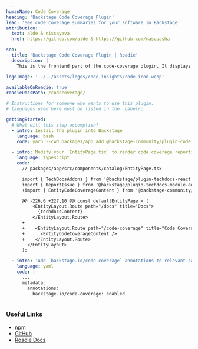 ```yaml
---
humanName: Code Coverage
heading: 'Backstage Code Coverage Plugin'
lead: 'See code coverage summaries for your software in Backstage'
attribution:
  text: alde & nissayeva
  href: https://github.com/alde & https://github.com/nasquasha 

seo:
  title: 'Backstage Code Coverage Plugin | Roadie'
  description: |
    This is the frontend part of the code-coverage plugin. It displays code coverage summaries for your entities.

logoImage: '../../assets/logos/code-insights/code-icon.webp'

availableOnRoadie: true
roadieDocsPath: /codecoverage/

# Instructions for someone who wants to use this plugin.
# languages used here must be listed in the .babelrc

gettingStarted:
  # What will this step accomplish?
  - intro: Install the plugin into Backstage
    language: bash
    code: yarn --cwd packages/app add @backstage-community/plugin-code-coverage

  - intro: Modify your `EntityPage.tsx` to render code coverage reports.
    language: typescript
    code: |
      // packages/app/src/components/catalog/EntityPage.tsx

      import { TechDocsAddons } from '@backstage/plugin-techdocs-react';
      import { ReportIssue } from '@backstage/plugin-techdocs-module-addons-contrib';
      +import { EntityCodeCoverageContent } from '@backstage-community/plugin-code-coverage';

      @@ -226,6 +227,10 @@ const defaultEntityPage = (
          <EntityLayout.Route path="/docs" title="Docs">
            {techdocsContent}
          </EntityLayout.Route>
      +
      +    <EntityLayout.Route path="/code-coverage" title="Code Coverage">
      +      <EntityCodeCoverageContent />
      +    </EntityLayout.Route>
        </EntityLayout>
      );

  - intro: 'Add `backstage.io/code-coverage` annotations to relevant catalog-info.yaml files.'
    language: yaml
    code: |
      ...
      metadata:
        annotations:
          backstage.io/code-coverage: enabled
---
```


### Useful Links

- [npm](https://www.npmjs.com/package/@backstage-community/plugin-code-coverage)
- [GitHub](https://github.com/backstage/community-plugins/tree/7c68b0002c895f547b8304e404ca2bd83a6f345a/workspaces/code-coverage/plugins)
- [Roadie Docs](https://roadie.io/docs/integrations/codecoverage/)
